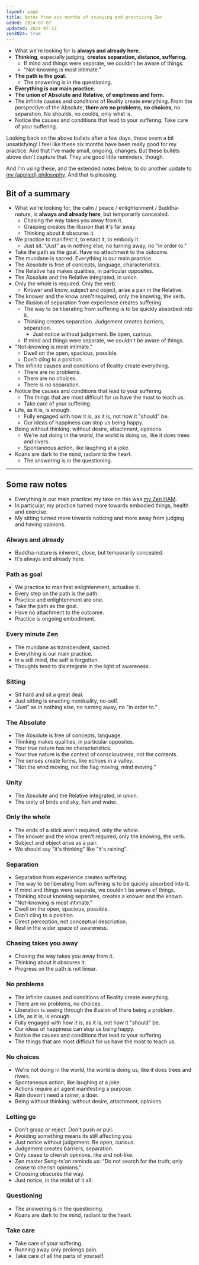 ```yaml
---
layout: page
title: Notes from six months of studying and practicing Zen
added: 2024-07-07
updated: 2024-07-13
zen2024: true
---
```


- What we're looking for is **always and already here.**
- **Thinking**, especially judging, **creates separation, distance, suffering.**
    - If mind and things were separate, we couldn’t be aware of things.
    - “Not-knowing is most intimate.”
- **The path is the goal.**
    - The answering is in the questioning.
- **Everything is our main practice.**
- **The union of Absolute and Relative, of emptiness and form.**
- The infinite causes and conditions of Reality create everything. From the perspective of the Absolute, **there are no problems, no choices**, no separation. No shoulds, no coulds, only what is.
- Notice the causes and conditions that lead to your suffering. Take care of your suffering.

Looking back on the above bullets after a few days, these seem a bit unsatisfying! I feel like these six months have been really good for my practice. And that I've made small, ongoing, changes. But these bullets above don't capture that. They are good little reminders, though.

And I'm using these, and the extended notes below, to do another update to [my (applied) philosophy](/thinking/my-applied-philosophy/). And that is pleasing.

## Bit of a summary

- What we're looking for, the calm / peace / enlightenment / Buddha-nature, is **always and already here**, but temporarily concealed.
    - Chasing the way takes you away from it.
    - Grasping creates the illusion that it's far away.
    - Thinking about it obscures it.
- We practice to manifest it, to enact it, to embody it.
    - Just sit. "Just" as in nothing else, no turning away, no "in order to."
- Take the path as the goal. Have no attachment to the outcome.
- The mundane is sacred. Everything is our main practice.
- The Absolute is free of concepts, language, characteristics.
- The Relative has makes qualities, in particular opposites.
- The Absolute and the Relative integrated, in union.
- Only the whole is required. Only the verb.
    - Knower and know, subject and object, arise a pair in the Relative.
- The knower and the know aren't required, only the knowing, the verb.
- The illusion of separation from experience creates suffering.
    - The way to be liberating from suffering is to be quickly absorbed into it.
    - Thinking creates separation. Judgement creates barriers, separation.
        - Just notice without judgement. Be open, curious.
    - If mind and things were separate, we couldn't be aware of things.
- "Not-knowing is most intimate."
    - Dwell on the open, spacious, possible.
    - Don't cling to a position.
- The infinite causes and conditions of Reality create everything.
    - There are no problems.
    - There are no choices.
    - There is no separation.
- Notice the causes and conditions that lead to your suffering.
    - The things that are most difficult for us have the most to teach us.
    - Take care of your suffering.
- Life, as it is, is enough.
    - Fully engaged with how it is, as it is, not how it "should" be.
    - Our ideas of happiness can stop us being happy.
- Being without thinking: without desire, attachment, opinions.
    - We're not doing in the world, the world is doing us, like it does trees and rivers.
    - Spontaneous action, like laughing at a joke.
- Koans are dark to the mind, radiant to the heart.
    - The answering is in the questioning.

---

## Some raw notes

- Everything is our main practice: my take on this was [my Zen HAM](/themes/2024/#philosophy).
- In particular, my practice turned more towards embodied things, health and exercise.
- My sitting turned more towards noticing and more away from judging and having opinions.

### Always and already

- Buddha-nature is inherent, close, but temporarily concealed.
- It's always and already here.

### Path as goal

- We practice to manifest enlightenment, actualise it.
- Every step on the path is the path.
- Practice and enlightenment are one.
- Take the path as the goal.
- Have no attachment to the outcome.
- Practice is ongoing embodiment.

### Every minute Zen

- The mundane as transcendent, sacred.
- Everything is our main practice.
- In a still mind, the self is forgotten.
- Thoughts tend to disintegrate in the light of awareness.

### Sitting

- Sit hard and sit a great deal.
- Just sitting is enacting nonduality, no-self.
- "Just" as in nothing else, no turning away, no "in order to."

### The Absolute

- The Absolute is free of concepts, language.
- Thinking makes qualities, in particular opposites.
- Your true nature has no characteristics.
- Your true nature is the context of consciousness, not the contents.
- The senses create forms, like echoes in a valley.
- "Not the wind moving, not the flag moving, mind moving."

### Unity

- The Absolute and the Relative integrated, in union.
- The unity of birds and sky, fish and water.

### Only the whole

- The ends of a stick aren't required, only the whole.
- The knower and the know aren't required, only the knowing, the verb.
- Subject and object arise as a pair.
- We should say "it's thinking" like "it's raining".

### Separation

- Separation from experience creates suffering.
- The way to be liberating from suffering is to be quickly absorbed into it.
- If mind and things were separate, we couldn't be aware of things.
- Thinking about knowing separates, creates a knower and the known.
- "Not-knowing is most intimate."
- Dwell on the open, spacious, possible.
- Don't cling to a position.
- Direct perception, not conceptual description.
- Rest in the wider space of awareness.

### Chasing takes you away

- Chasing the way takes you away from it.
- Thinking about it obscures it.
- Progress on the path is not linear.

### No problems

- The infinite causes and conditions of Reality create everything.
- There are no problems, no choices.
- Liberation is seeing through the illusion of there being a problem.
- Life, as it is, is enough.
- Fully engaged with how it is, as it is, not how it "should" be.
- Our ideas of happiness can stop us being happy.
- Notice the causes and conditions that lead to your suffering.
- The things that are most difficult for us have the most to teach us.

### No choices

- We're not doing in the world, the world is doing us, like it does trees and rivers.
- Spontaneous action, like laughing at a joke.
- Actions require an agent manifesting a purpose.
- Rain doesn't need a rainer, a doer.
- Being without thinking: without desire, attachment, opinions.

### Letting go

- Don't grasp or reject. Don't push or pull.
- Avoiding something means its still affecting you.
- Just notice without judgement. Be open, curious.
- Judgement creates barriers, separation.
- Only cease to cherish opinions, like and not-like.
- Zen master Seng-ts'an reminds us: “Do not search for the truth; only cease to cherish opinions."
- Choosing obscures the way.
- Just notice, in the midst of it all.

### Questioning

- The answering is in the questioning.
- Koans are dark to the mind, radiant to the heart.

### Take care

- Take care of your suffering.
- Running away only prolongs pain.
- Take care of all the parts of yourself.

<!-- - To be is to inter-be. -->

<!-- - All things flow. -->
